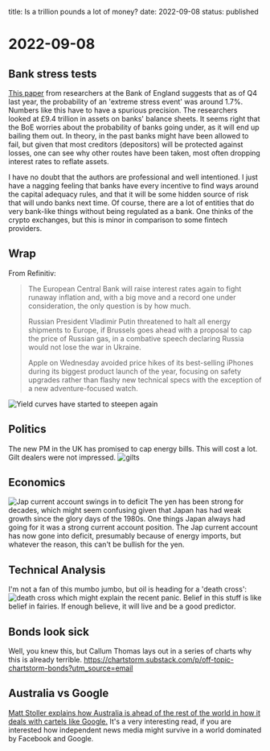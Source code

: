 title: Is a trillion pounds a lot of money?
date: 2022-09-08
status: published
# 2022-09-08
## Bank stress tests
[This paper](https://bankunderground.co.uk/2022/09/08/measuring-capital-at-risk-in-the-uk-banking-sector/) from researchers at the Bank of England suggests that as of Q4 last year, the probability of an 'extreme stress event' was around 1.7%. 
Numbers like this have to have a spurious precision.
The researchers looked at £9.4 trillion  in assets on banks' balance sheets. 
It seems right that the BoE worries about the probability of banks going under, as it will end up bailing them out. In theory, in the past banks might have been allowed to fail, but given that most creditors (depositors) will be protected against losses, one can see why other routes have been taken, most often dropping interest rates to reflate assets.
 
I have no doubt that the authors are professional and well intentioned. I just have a nagging feeling that banks have every incentive to find ways around the capital adequacy rules, and that it will be some hidden source of risk that will undo banks next time. Of course, there are a lot of entities that do very bank-like things without being regulated as a bank. One thinks of the crypto exchanges, but this is minor in comparison to some fintech providers.

## Wrap
From Refinitiv:
> The European Central Bank will raise interest rates again to fight runaway inflation and, with a big move and a record one under consideration, the only question is by how much.
> 
> Russian President Vladimir Putin threatened to halt all energy shipments to Europe, if Brussels goes ahead with a proposal to cap the price of Russian gas, in a combative speech declaring Russia would not lose the war in Ukraine.
> 
> Apple on Wednesday avoided price hikes of its best-selling iPhones during its biggest product launch of the year, focusing on safety upgrades rather than flashy new technical specs with the exception of a new adventure-focused watch.

![Yield curves have started to steepen again](https://www.tradingview.com/x/mpCy33BR/)
## Politics
The new PM in the UK has promised to cap energy bills.
This will cost a lot.
Gilt dealers were not impressed.
![gilts](https://www.tradingview.com/x/13aQBdEH/)
## Economics
![Jap current account swings in to deficit](https://thedailyshot.com/wp-content/uploads/JP-Current-account-unexpectedly-swung-into-deficit2209080435.png)
The yen has been strong for decades, which might seem confusing given that Japan has had weak growth since the glory days of the 1980s. 
One things Japan always had going for it was a strong current account position.
The Jap current account has now gone into deficit, presumably because of energy imports, but whatever the reason, this can't be bullish for the yen.

## Technical Analysis
I'm not a fan of this mumbo jumbo, but oil is heading for a 'death cross':
![death cross](https://www.tradingview.com/x/RpfgjFjA/)
which might explain the recent panic. Belief in this stuff is like belief in fairies. If enough believe, it will live and be a good predictor.

## Bonds look sick
Well, you knew this, but Callum Thomas lays out in a series of charts why this is already terrible.
https://chartstorm.substack.com/p/off-topic-chartstorm-bonds?utm_source=email

## Australia vs Google
[Matt Stoller explains how Australia is ahead of the rest of the world in how it deals with cartels like Google.](https://mattstoller.substack.com/p/should-we-save-newspapers-from-google?utm_source=email)
It's a very interesting read, if you are interested how independent news media might survive in a world dominated by Facebook and Google.

